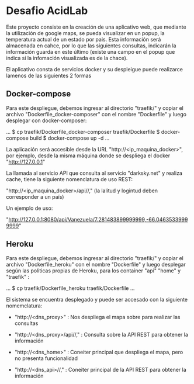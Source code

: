 # Desafio AcidLab

Este proyecto consiste en la creación de una aplicativo web, que mediante la utilización de google maps, se pueda visualizar en un popup, la temperatura actual de un estado por pais. Esta información será almacenada en cahce, por lo que las siguientes consultas, indicarán la información guarda en este último (existe una campo en el popup que indica si la infomación visualizada es de la chace).

El aplicativo consta de servicios docker y su despleigue puede realizarce lamenos de las siguientes 2 formas

## Docker-compose

Para este despliegue, debemos ingresar al directorio "traefik/" y copiar el archivo "Dockerfile_docker-composer" con el nombre "Dockerfile" y luego desplegar con docker-composer:

...
$ cp traefik/Dockerfile_docker-composer traefik/Dockerfile
$ docker-compose build
$ docker-compose up -d
...

La aplicación será accesible desde la URL "http://<ip_maquina_docker>", por ejemplo, desde la misma máquina donde se despliega el docker "http://127.0.0.1"

La llamada al servicio API que consulta al servicio "darksky.net" y realiza cache, tiene la siguiente nomenclatura de uso REST:

 "http://<ip_maquina_docker>/api/<pais>/<latitud>,<longitud>" (la lalitud y logintud deben corresponder a un país)
 
Un ejemplo de uso:

 "http://127.0.0.1:8080/api/Vanezuela/7.281483899999999,-66.04635339999999"
 
## Heroku
 
 Para este despliegue, debemos ingresar al directorio "traefik/" y copiar el archivo "Dockerfile_heroku" con el nombre "Dockerfile" y luego desplegar según las politicas propias de Heroku, para los container "api" "home" y "traefik" :

...
$ cp traefik/Dockerfile_heroku traefik/Dockerfile
...

El sistema se encuentra desplegado y puede ser accesado con la siguiente nomemclatura:

- "http://<dns_proxy>" : Nos despliega el mapa sobre para realizar las consultas 
- "http://<dns_proxy>/api/<pais>/<latitud>,<longitud>" : Consulta sobre la API REST para obtener la información

- "http://<dns_home>" : Coneiter principal que despliega el mapa, pero no presenta funcionalidad
- "http://<dns_api>/<pais>/<latitud>,<longitud>" : Coneiter principal de la API REST para obtener la información
